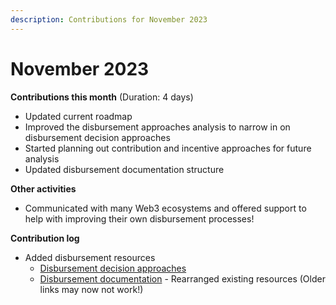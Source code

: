 ```yaml
---
description: Contributions for November 2023
---
```


# November 2023

**Contributions this month** (Duration: 4 days)

* Updated current roadmap
* Improved the disbursement approaches analysis to narrow in on disbursement decision approaches
* Started planning out contribution and incentive approaches for future analysis
* Updated disbursement documentation structure



**Other activities**

* Communicated with many Web3 ecosystems and offered support to help with improving their own disbursement processes!



**Contribution log**

* Added disbursement resources
  * [Disbursement decision approaches](https://app.gitbook.com/s/8L61e8ulVlk90t5mlQk1/disbursement-approaches/decision-approaches)
  * [Disbursement documentation](https://app.gitbook.com/o/jOQu4b6VLDxaQsg2rVwG/s/8L61e8ulVlk90t5mlQk1/) - Rearranged existing resources (Older links may now not work!)
